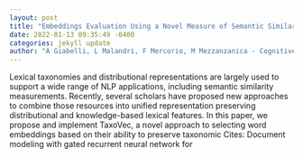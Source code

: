 ```yaml
--- 
layout: post 
title: "Embeddings Evaluation Using a Novel Measure of Semantic Similarity" 
date: 2022-01-13 09:35:49 -0400 
categories: jekyll update 
author: "A Giabelli, L Malandri, F Mercorio, M Mezzanzanica - Cognitive Computation, 2022" 
--- 
```

Lexical taxonomies and distributional representations are largely used to support a wide range of NLP applications, including semantic similarity measurements. Recently, several scholars have proposed new approaches to combine those resources into unified representation preserving distributional and knowledge-based lexical features. In this paper, we propose and implement TaxoVec, a novel approach to selecting word embeddings based on their ability to preserve taxonomic Cites: Document modeling with gated recurrent neural network for
